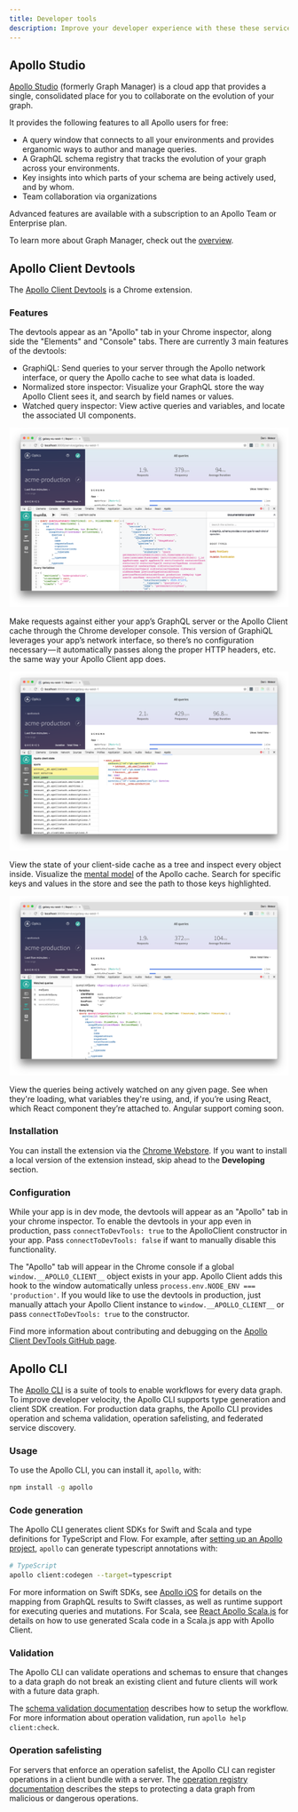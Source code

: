 ```yaml
---
title: Developer tools
description: Improve your developer experience with these these services and extensions
---
```


## Apollo Studio

[Apollo Studio](https://www.apollographql.com/docs/platform/graph-manager-overview/) (formerly Graph Manager) is a cloud app that provides a single, consolidated place for you to collaborate on the evolution of your graph.

It provides the following features to all Apollo users for free:

- A query window that connects to all your environments and provides erganomic ways to author and manage queries.
- A GraphQL schema registry that tracks the evolution of your graph across your environments.
- Key insights into which parts of your schema are being actively used, and by whom.
- Team collaboration via organizations

Advanced features are available with a subscription to an Apollo Team or Enterprise plan.

To learn more about Graph Manager, check out the [overview](https://www.apollographql.com/docs/platform/graph-manager-overview/).

## Apollo Client Devtools

The [Apollo Client Devtools](https://chrome.google.com/webstore/detail/apollo-client-developer-t/jdkknkkbebbapilgoeccciglkfbmbnfm) is a Chrome extension.

### Features

The devtools appear as an "Apollo" tab in your Chrome inspector, along side the "Elements" and "Console" tabs. There are currently 3 main features of the devtools:

 * GraphiQL: Send queries to your server through the Apollo network interface, or query the Apollo cache to see what data is loaded.
 * Normalized store inspector: Visualize your GraphQL store the way Apollo Client sees it, and search by field names or values.
 * Watched query inspector: View active queries and variables, and locate the associated UI components.

 ![GraphiQL Console](../assets/devtools/apollo-client-devtools/apollo-devtools-graphiql.png)

Make requests against either your app’s GraphQL server or the Apollo Client cache through the Chrome developer console. This version of GraphiQL leverages your app’s network interface, so there’s no configuration necessary — it automatically passes along the proper HTTP headers, etc. the same way your Apollo Client app does.

![Store Inspector](../assets/devtools/apollo-client-devtools/apollo-devtools-store.png)

View the state of your client-side cache as a tree and inspect every object inside. Visualize the [mental model](https://blog.apollographql.com/the-concepts-of-graphql-bc68bd819be3) of the Apollo cache. Search for specific keys and values in the store and see the path to those keys highlighted.

![Watched Query Inspector](../assets/devtools/apollo-client-devtools/apollo-devtools-queries.png)

View the queries being actively watched on any given page. See when they're loading, what variables they're using, and, if you’re using React, which React component they’re attached to. Angular support coming soon.

### Installation

You can install the extension via the [Chrome Webstore](https://chrome.google.com/webstore/detail/apollo-client-developer-t/jdkknkkbebbapilgoeccciglkfbmbnfm).
If you want to install a local version of the extension instead, skip ahead to the __Developing__ section.

### Configuration

While your app is in dev mode, the devtools will appear as an "Apollo" tab in your chrome inspector. To enable the devtools in your app even in production, pass `connectToDevTools: true` to the ApolloClient constructor in your app.  Pass `connectToDevTools: false` if want to manually disable this functionality.

The "Apollo" tab will appear in the Chrome console if a global `window.__APOLLO_CLIENT__` object exists in your app. Apollo Client adds this hook to the window automatically unless `process.env.NODE_ENV === 'production'`. If you would like to use the devtools in production, just manually attach your Apollo Client instance to `window.__APOLLO_CLIENT__` or pass `connectToDevTools: true` to the constructor.

Find more information about contributing and debugging on the [Apollo Client DevTools GitHub page](https://github.com/apollographql/apollo-client-devtools).


## Apollo CLI

The [Apollo CLI](https://www.apollographql.com/docs/devtools/cli/) is a suite of tools to enable workflows for  every data graph. To improve developer velocity, the Apollo CLI supports type generation and client SDK creation. For production data graphs, the Apollo CLI provides operation and schema validation, operation safelisting, and federated service discovery.

### Usage

To use the Apollo CLI, you can install it, `apollo`, with:

```bash
npm install -g apollo
```

### Code generation

The Apollo CLI generates client SDKs for Swift and Scala and type definitions for TypeScript and Flow. For example, after [setting up an Apollo project](https://www.apollographql.com/docs/devtools/apollo-config/), `apollo` can generate typescript annotations with:

```bash
# TypeScript
apollo client:codegen --target=typescript
```

For more information on Swift SDKs, see [Apollo iOS](https://www.apollographql.com/docs/ios/) for details on the mapping from GraphQL results to Swift classes, as well as runtime support for executing queries and mutations. For Scala, see [React Apollo Scala.js](https://www.apollographql.com/docs/scalajs/) for details on how to use generated Scala code in a Scala.js app with Apollo Client.

### Validation

The Apollo CLI can validate operations and schemas to ensure that changes to a data graph do not break an existing client and future clients will work with a future data graph.

The [schema validation documentation](https://www.apollographql.com/docs/graph-manager/schema-validation/) describes how to setup the workflow. For more information about operation validation, run `apollo help client:check`.

### Operation safelisting

For servers that enforce an operation safelist, the Apollo CLI can register operations in a client bundle with a server. The [operation registry documentation](https://www.apollographql.com/docs/graph-manager/operation-registry/) describes the steps to protecting a data graph from malicious or dangerous operations.

